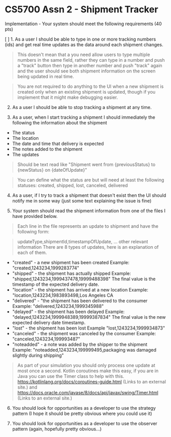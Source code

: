 # CS5700 Assn 2 - Shipment Tracker
Implementation - Your system should meet the following requirements (40 pts)

[ ] 1.  As a user I should be able to type in one or more tracking numbers (ids) and get real time updates as the data around each shipment changes. 
> This doesn't mean that a you need allow users to type multiple numbers in the same field, rather they can type in a number and push a "track" button then type in another number and push "track" again and the user should see both shipment information on the screen being updated in real time.

> You are not required to do anything to the UI when a new shipment is created only when an existing shipment is updated, though if you implement that it might make debugging easier.

2. As a user I should be able to stop tracking a shipment at any time.

3. As a user, when I start tracking a shipment I should immediately the following the information about the shipment
* The status
* The location
* The date and time that delivery is expected
* The notes added to the shipment
* The updates
> Should be text read like "Shipment went from {previousStatus} to {newStatus} on {dateOfUpdate}"

> You can define what the status are but will need at least the following statuses: created, shipped, lost, canceled, delivered

4. As a user, if I try to track a shipment that doesn't exist then the UI should notify me in some way (just some text explaining the issue is fine)

5. Your system should read the shipment information from one of the files I have provided below.
> Each line in the file represents an update to shipment and have the following form:

> updateType,shipmentId,timestampOfUpdate, ... other relevant information
There are 8 types of updates, here is an explanation of each of them.
* "created" - a new shipment has been created
Example: "created,1243234,1999283774"
* "shipped" - the shipment has actually shipped
Example: "shipped,1243234,1999437478,19999488398"
The final value is the timestamp of the expected delivery date.
* "location" - the shipment has arrived at a new location
Example: "location,1243234,1983893498,Los Angeles CA
* "delivered" - "the shipment has been delivered to the consumer
Example: "delivered,1243234,1999345988"
* "delayed" - the shipment has been delayed
Example: "delayed,1243234,1999948389,19999387834"
The final value is the new expected delivery date timestamp.
* "lost" - the shipment has been lost
Example "lost,1243234,1999934873"
* "canceled" - the shipment was canceled by the consumer
Example: "canceled,1243234,199993487"
* "noteadded" - a note was added by the shipper to the shipment
Example: "noteadded,1243234,199999495,packaging was damaged slightly during shipping"

> As part of your simulation you should only process one update at most once a second. Kotlin coroutines make this easy, if you are in Java you can use the Timer class to help with this. https://kotlinlang.org/docs/coroutines-guide.html (Links to an external site.)   and https://docs.oracle.com/javase/8/docs/api/javax/swing/Timer.html (Links to an external site.)

6. You should look for opportunities as a developer to use the strategy pattern (I hope it should be pretty obvious where you could use it)

7. You should look for opportunities as a developer to use the observer pattern (again, hopefully pretty obvious...)
